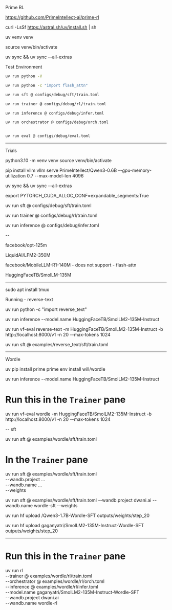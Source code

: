 Prime RL

https://github.com/PrimeIntellect-ai/prime-rl

curl -LsSf https://astral.sh/uv/install.sh | sh

 uv venv venv

source venv/bin/activate

uv sync && uv sync --all-extras


Test Environment

```bash
uv run python -V

uv run python -c "import flash_attn"

uv run sft @ configs/debug/sft/train.toml

uv run trainer @ configs/debug/rl/train.toml

uv run inference @ configs/debug/infer.toml

uv run orchestrator @ configs/debug/orch.toml


uv run eval @ configs/debug/eval.toml
```


---

Trials

python3.10 -m venv venv
source venv/bin/activate

pip install vllm
vllm serve PrimeIntellect/Qwen3-0.6B --gpu-memory-utilization 0.7 --max-model-len 4096

uv sync && uv sync --all-extras

export PYTORCH_CUDA_ALLOC_CONF=expandable_segments:True

uv run sft @ configs/debug/sft/train.toml

uv run trainer @ configs/debug/rl/train.toml

uv run inference @ configs/debug/infer.toml



--


facebook/opt-125m

LiquidAI/LFM2-350M

facebook/MobileLLM-R1-140M  - does not support - flash-attn

HuggingFaceTB/SmolLM-135M


---
sudo apt install tmux

Running - reverse-text

uv run python -c "import reverse_text"


 uv run inference --model.name HuggingFaceTB/SmolLM2-135M-Instruct

uv run vf-eval reverse-text -m HuggingFaceTB/SmolLM2-135M-Instruct -b http://localhost:8000/v1 -n 20 --max-tokens 1024


uv run sft @ examples/reverse_text/sft/train.toml

---
Wordle

uv pip install prime
prime env install will/wordle

uv run inference --model.name HuggingFaceTB/SmolLM2-135M-Instruct

# Run this in the `Trainer` pane
uv run vf-eval wordle -m HuggingFaceTB/SmolLM2-135M-Instruct -b http://localhost:8000/v1 -n 20 --max-tokens 1024

-- 
sft 

uv run sft @ examples/wordle/sft/train.toml

# In the `Trainer` pane
uv run sft @ examples/wordle/sft/train.toml \
  --wandb.project ... \
  --wandb.name ... \
  --weights


uv run sft @ examples/wordle/sft/train.toml --wandb.project dwani.ai --wandb.name wordle-sft --weights

 uv run hf upload <user>/Qwen3-1.7B-Wordle-SFT outputs/weights/step_20

 uv run hf upload gaganyatri/SmolLM2-135M-Instruct-Wordle-SFT outputs/weights/step_20 

---

# Run this in the `Trainer` pane
uv run rl \
  --trainer @ examples/wordle/rl/train.toml \
  --orchestrator @ examples/wordle/rl/orch.toml \
  --inference @ examples/wordle/rl/infer.toml \
  --model.name gaganyatri/SmolLM2-135M-Instruct-Wordle-SFT \
  --wandb.project dwani.ai \
  --wandb.name wordle-rl